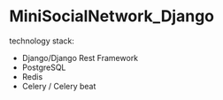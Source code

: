 # MiniSocialNetwork_Django
technology stack:
  - Django/Django Rest Framework
  - PostgreSQL
  - Redis
  - Celery / Celery beat

